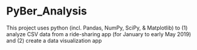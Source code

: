 # PyBer_Analysis
This project uses python (incl. Pandas, NumPy, SciPy, &amp; Matplotlib) to (1) analyze CSV data from a ride-sharing app (for January to early May 2019) and (2) create a data visualization app
